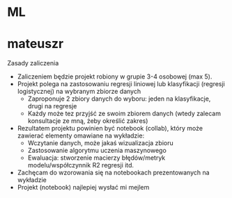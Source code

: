 # ML
 

# mateuszr


Zasady zaliczenia <br>
* Zaliczeniem będzie projekt robiony w grupie 3-4 osobowej (max 5). <br>
* Projekt polega na zastosowaniu regresji liniowej lub klasyfikacji (regresji logistycznej) na wybranym zbiorze danych <br>
   * Zaproponuje 2 zbiory danych do wyboru: jeden na klasyfikacje, drugi na regresje <br>
   * Każdy może tez przyjść ze swoim zbiorem danych (wtedy zalecam konsultacje ze mną, żeby określić zakres)<br>
* Rezultatem projektu powinien być notebook (collab), który może zawierać elementy omawiane na wykładzie:<br>
   * Wczytanie danych, może jakaś wizualizacja zbioru<br>
   * Zastosowanie algorytmu uczenia maszynowego<br>
   * Ewaluacja: stworzenie macierzy błędów/metryk modelu/współczynnik R2 regresji itd.<br>
* Zachęcam do wzorowania się na notebookach prezentowanych na wykładzie<br>
* Projekt (notebook) najlepiej wysłać mi mejlem<br>
